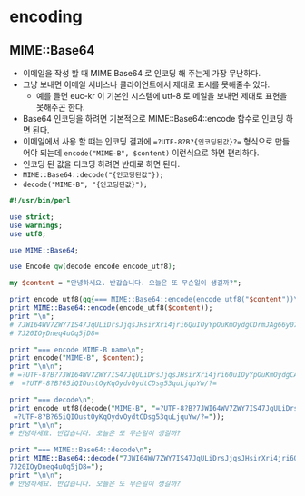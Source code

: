 # encoding

## MIME::Base64
* 이메일을 작성 할 때 MIME Base64 로 인코딩 해 주는게 가장 무난하다.
* 그냥 보내면 이메일 서비스나 클라이언트에서 제대로 표시를 못해줄수 있다.
  * 예를 들면 euc-kr 이 기본인 시스템에 utf-8 로 메일을 보내면 제대로 표현을 못해주곤 한다.
* Base64 인코딩을 하려면 기본적으로 MIME::Base64::encode 함수로 인코딩 하면 된다.
* 이메일에서 사용 할 떄는 인코딩 결과에 `=?UTF-8?B?{인코딩된값}?=` 형식으로 만들어야 되는데 `encode("MIME-B", $content)` 이런식으로 하면 편리하다.  
* 인코딩 된 값을 디코딩 하려면 반대로 하면 된다.
* `MIME::Base64::decode("{인코딩된값"});`
* `decode("MIME-B", "{인코딩된값}");`

```perl
#!/usr/bin/perl

use strict;
use warnings;
use utf8;

use MIME::Base64;

use Encode qw(decode encode encode_utf8);

my $content = "안녕하세요. 반갑습니다. 오늘은 또 무슨일이 생길까?";

print encode_utf8(qq{=== MIME::Base64::encode(encode_utf8("$content"))\n});
print MIME::Base64::encode(encode_utf8($content));
print "\n";
# 7JWI64WV7ZWY7IS47JqULiDrsJjqsJHsirXri4jri6QuIOyYpOuKmOydgCDrmJAg66y07Iqo7J28
# 7J20IOyDneq4uOq5jD8=

print "=== encode MIME-B name\n";
print encode("MIME-B", $content);
print "\n\n";
# =?UTF-8?B?7JWI64WV7ZWY7IS47JqULiDrsJjqsJHsirXri4jri6QuIOyYpOuKmOydgCA=?=
#  =?UTF-8?B?65iQIOustOyKqOydvOydtCDsg53quLjquYw/?=

print "=== decode\n";
print encode_utf8(decode("MIME-B", "=?UTF-8?B?7JWI64WV7ZWY7IS47JqULiDrsJjqsJHsirXri4jri6QuIOyYpOuKmOydgCA=?=
 =?UTF-8?B?65iQIOustOyKqOydvOydtCDsg53quLjquYw/?="));
print "\n\n";
# 안녕하세요. 반갑습니다. 오늘은 또 무슨일이 생길까?

print "=== MIME::Base64::decode\n";
print MIME::Base64::decode("7JWI64WV7ZWY7IS47JqULiDrsJjqsJHsirXri4jri6QuIOyYpOuKmOydgCDrmJAg66y07Iqo7J28
7J20IOyDneq4uOq5jD8=");
print "\n\n";
# 안녕하세요. 반갑습니다. 오늘은 또 무슨일이 생길까?
```